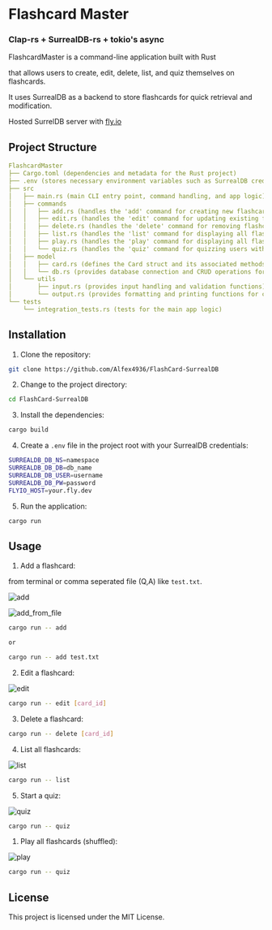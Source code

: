 # Flashcard Master

### Clap-rs + SurrealDB-rs + tokio's async

FlashcardMaster is a command-line application built with Rust

that allows users to create, edit, delete, list, and quiz themselves on flashcards.

It uses SurrealDB as a backend to store flashcards for quick retrieval and modification.

Hosted SurrelDB server with [fly.io](https://surrealdb.com/docs/deployment/fly)

## Project Structure

```yaml
FlashcardMaster
├── Cargo.toml (dependencies and metadata for the Rust project)
├── .env (stores necessary environment variables such as SurrealDB credentials)
├── src
│   ├── main.rs (main CLI entry point, command handling, and app logic)
│   ├── commands
│   │   ├── add.rs (handles the 'add' command for creating new flashcards)
│   │   ├── edit.rs (handles the 'edit' command for updating existing flashcards)
│   │   ├── delete.rs (handles the 'delete' command for removing flashcards)
│   │   ├── list.rs (handles the 'list' command for displaying all flashcards)
│   │   ├── play.rs (handles the 'play' command for displaying all flashcards in console)
│   │   └── quiz.rs (handles the 'quiz' command for quizzing users with flashcards)
│   ├── model
│   │   ├── card.rs (defines the Card struct and its associated methods, used with SurrealDB)
│   │   └── db.rs (provides database connection and CRUD operations for flashcards)
│   └── utils
│       ├── input.rs (provides input handling and validation functions)
│       └── output.rs (provides formatting and printing functions for console output)
└── tests
    └── integration_tests.rs (tests for the main app logic)
```

## Installation

1. Clone the repository:

```bash
git clone https://github.com/Alfex4936/FlashCard-SurrealDB
```

2. Change to the project directory:

```bash
cd FlashCard-SurrealDB
```

3. Install the dependencies:

```bash
cargo build
```

4. Create a `.env` file in the project root with your SurrealDB credentials:

```bash
SURREALDB_DB_NS=namespace
SURREALDB_DB_DB=db_name
SURREALDB_DB_USER=username
SURREALDB_DB_PW=password
FLYIO_HOST=your.fly.dev
```

5. Run the application:

```bash
cargo run
```

## Usage

1. Add a flashcard:

from terminal or comma seperated file (Q,A) like `test.txt`.

![add](https://user-images.githubusercontent.com/2356749/234228019-29a6d062-ea09-4098-9535-ba53b9655c2f.png)

![add_from_file](https://user-images.githubusercontent.com/2356749/234229771-204c1137-7918-4eac-acaf-d8e1f78be817.png)


```bash
cargo run -- add

or

cargo run -- add test.txt
```

2. Edit a flashcard:

![edit](https://user-images.githubusercontent.com/2356749/234229336-a1bec801-211c-4339-a810-26ee1d0f2063.png)

```bash
cargo run -- edit [card_id]
```

3. Delete a flashcard:

```bash
cargo run -- delete [card_id]
```

4. List all flashcards:

![list](https://user-images.githubusercontent.com/2356749/234230547-a699d807-569f-4777-9b61-3b96194b46d5.png)

```bash
cargo run -- list
```

5. Start a quiz:

![quiz](https://user-images.githubusercontent.com/2356749/234231211-2db495f9-099b-4718-894f-942e8ac7ffee.gif)

```bash
cargo run -- quiz
```

1. Play all flashcards (shuffled):

![play](https://user-images.githubusercontent.com/2356749/234231207-da0718b3-b83f-4439-a986-ffa4edc18fb5.gif)

```bash
cargo run -- quiz
```

## License

This project is licensed under the MIT License.